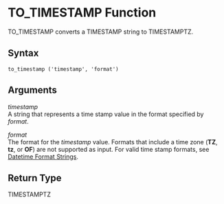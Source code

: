 # TO\_TIMESTAMP Function<a name="r_TO_TIMESTAMP"></a>

TO\_TIMESTAMP converts a TIMESTAMP string to TIMESTAMPTZ\.

## Syntax<a name="r_TO_TIMESTAMP-syntax"></a>

```
to_timestamp ('timestamp', 'format')
```

## Arguments<a name="r_TO_TIMESTAMP-arguments"></a>

*timestamp*  
A string that represents a time stamp value in the format specified by *format*\. 

*format*  
The format for the *timestamp* value\. Formats that include a time zone \(**TZ**, **tz**, or **OF**\) are not supported as input\. For valid time stamp formats, see [Datetime Format Strings](r_FORMAT_strings.md)\.

## Return Type<a name="r_TO_TIMESTAMP-return-type"></a>

TIMESTAMPTZ